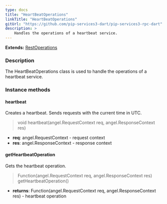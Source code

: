 ```yaml
---
type: docs
title: "HeartBeatOperations"
linkTitle: "HeartBeatOperations"
gitUrl: "https://github.com/pip-services3-dart/pip-services3-rpc-dart"
description: >
    Handles the operations of a heartbeat service.
---
```


**Extends:** [RestOperations](../rest_operations)

### Description

The HeartBeatOperations class is used to handle the operations of a heartbeat service.

### Instance methods

#### heartbeat
Creates a heartbeat.
Sends requests with the current time in UTC.

> void heartbeat(angel.RequestContext req, angel.ResponseContext res)

- **req**: angel.RequestContext - request context
- **res**: angel.ResponseContext - response context


#### getHeartbeatOperation
Gets the heartbeat operation.

> Function(angel.RequestContext req, angel.ResponseContext res) getHeartbeatOperation()

- **returns**: Function(angel.RequestContext req, angel.ResponseContext res) - heartbeat operation
